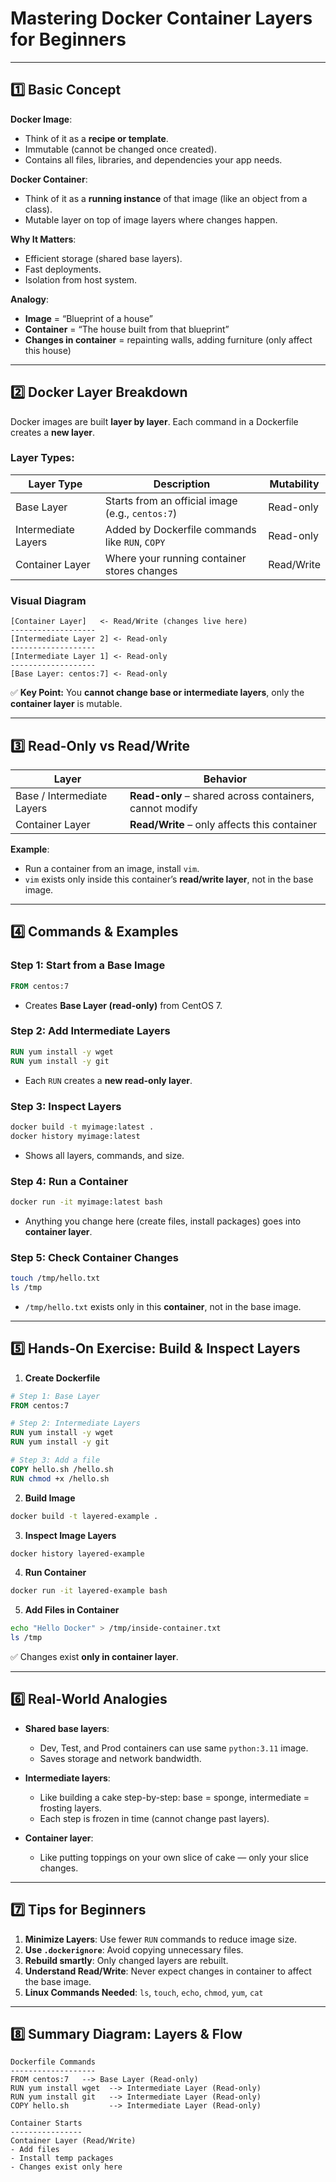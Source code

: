 # **Mastering Docker Container Layers for Beginners**

---

## **1️⃣ Basic Concept**

**Docker Image**:

* Think of it as a **recipe or template**.
* Immutable (cannot be changed once created).
* Contains all files, libraries, and dependencies your app needs.

**Docker Container**:

* Think of it as a **running instance** of that image (like an object from a class).
* Mutable layer on top of image layers where changes happen.

**Why It Matters**:

* Efficient storage (shared base layers).
* Fast deployments.
* Isolation from host system.

**Analogy**:

* **Image** = “Blueprint of a house”
* **Container** = “The house built from that blueprint”
* **Changes in container** = repainting walls, adding furniture (only affect this house)

---

## **2️⃣ Docker Layer Breakdown**

Docker images are built **layer by layer**. Each command in a Dockerfile creates a **new layer**.

### **Layer Types:**

| Layer Type          | Description                                      | Mutability |
| ------------------- | ------------------------------------------------ | ---------- |
| Base Layer          | Starts from an official image (e.g., `centos:7`) | Read-only  |
| Intermediate Layers | Added by Dockerfile commands like `RUN`, `COPY`  | Read-only  |
| Container Layer     | Where your running container stores changes      | Read/Write |

### **Visual Diagram**

```
[Container Layer]   <- Read/Write (changes live here)
-------------------
[Intermediate Layer 2] <- Read-only
-------------------
[Intermediate Layer 1] <- Read-only
-------------------
[Base Layer: centos:7] <- Read-only
```

✅ **Key Point:** You **cannot change base or intermediate layers**, only the **container layer** is mutable.

---

## **3️⃣ Read-Only vs Read/Write**

| Layer                      | Behavior                                                |
| -------------------------- | ------------------------------------------------------- |
| Base / Intermediate Layers | **Read-only** – shared across containers, cannot modify |
| Container Layer            | **Read/Write** – only affects this container            |

**Example**:

* Run a container from an image, install `vim`.
* `vim` exists only inside this container’s **read/write layer**, not in the base image.

---

## **4️⃣ Commands & Examples**

### **Step 1: Start from a Base Image**

```dockerfile
FROM centos:7
```

* Creates **Base Layer (read-only)** from CentOS 7.

### **Step 2: Add Intermediate Layers**

```dockerfile
RUN yum install -y wget
RUN yum install -y git
```

* Each `RUN` creates a **new read-only layer**.

### **Step 3: Inspect Layers**

```bash
docker build -t myimage:latest .
docker history myimage:latest
```

* Shows all layers, commands, and size.

### **Step 4: Run a Container**

```bash
docker run -it myimage:latest bash
```

* Anything you change here (create files, install packages) goes into **container layer**.

### **Step 5: Check Container Changes**

```bash
touch /tmp/hello.txt
ls /tmp
```

* `/tmp/hello.txt` exists only in this **container**, not in the base image.

---

## **5️⃣ Hands-On Exercise: Build & Inspect Layers**

1. **Create Dockerfile**

```dockerfile
# Step 1: Base Layer
FROM centos:7

# Step 2: Intermediate Layers
RUN yum install -y wget
RUN yum install -y git

# Step 3: Add a file
COPY hello.sh /hello.sh
RUN chmod +x /hello.sh
```

2. **Build Image**

```bash
docker build -t layered-example .
```

3. **Inspect Image Layers**

```bash
docker history layered-example
```

4. **Run Container**

```bash
docker run -it layered-example bash
```

5. **Add Files in Container**

```bash
echo "Hello Docker" > /tmp/inside-container.txt
ls /tmp
```

✅ Changes exist **only in container layer**.

---

## **6️⃣ Real-World Analogies**

* **Shared base layers**:

  * Dev, Test, and Prod containers can use same `python:3.11` image.
  * Saves storage and network bandwidth.

* **Intermediate layers**:

  * Like building a cake step-by-step: base = sponge, intermediate = frosting layers.
  * Each step is frozen in time (cannot change past layers).

* **Container layer**:

  * Like putting toppings on your own slice of cake — only your slice changes.

---

## **7️⃣ Tips for Beginners**

1. **Minimize Layers**: Use fewer `RUN` commands to reduce image size.
2. **Use `.dockerignore`**: Avoid copying unnecessary files.
3. **Rebuild smartly**: Only changed layers are rebuilt.
4. **Understand Read/Write**: Never expect changes in container to affect the base image.
5. **Linux Commands Needed**: `ls`, `touch`, `echo`, `chmod`, `yum`, `cat`

---

## **8️⃣ Summary Diagram: Layers & Flow**

```
Dockerfile Commands
-------------------
FROM centos:7   --> Base Layer (Read-only)
RUN yum install wget  --> Intermediate Layer (Read-only)
RUN yum install git   --> Intermediate Layer (Read-only)
COPY hello.sh         --> Intermediate Layer (Read-only)

Container Starts
----------------
Container Layer (Read/Write)
- Add files
- Install temp packages
- Changes exist only here
